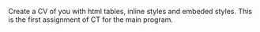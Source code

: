 Create a CV of you with html tables, inline styles and embeded styles. This is the first assignment of CT for the main program.
